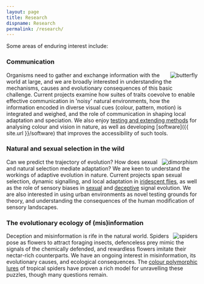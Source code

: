 ```yaml
---
layout: page
title: Research
dispname: Research
permalink: /research/
---
```


Some areas of enduring interest include: 

### Communication

<img src="{{ site.baseurl }}/assets/blog/res1.png" title="butterfly" class="profile" style="float:right;">

Organisms need to gather and exchange information with the world at large, and we are broadly interested in understanding the mechanisms, causes and evolutionary consequences of this basic challenge. Current projects examine how suites of traits coevolve to enable effective communication in 'noisy' natural environments, how the information encoded in diverse visual cues (colour, pattern, motion) is integrated and weighed, and the role of communication in shaping local adaptation and speciation. We also enjoy [testing and extending methods](http://dx.doi.org/10.1093/beheco/ary017) for analysing colour and vision in nature, as well as developing [software]({{ site.url }}/software) that improves the accessibility of such tools. 

### Natural and sexual selection in the wild

<img src="{{ site.baseurl }}/assets/blog/res5.png" title="dimorphism" class="profile" style="float:right;">

Can we predict the trajectory of evolution? How does sexual and natural selection mediate adaptation? We are keen to understand the workings of adaptive evolution in nature. Current projects span sexual selection, dynamic signalling, and local adaptation in [iridescent flies](https://www.google.com/search?tbm=isch&as_q=fly+iridescent), as well as the role of sensory biases in [sexual](https://www.google.com/search?tbm=isch&as_q=structural+colour+butterfly) and [deceptive](https://www.google.com/search?tbm=isch&as_q=jewelled+spider) signal evolution. We are also interested in using urban environments as novel testing grounds for theory, and understanding the consequences of the human modification of sensory landscapes.

### The evolutionary ecology of (mis)information

<img src="{{ site.baseurl }}/assets/blog/res2.png" title="spiders" class="profile" style="float:right;">

Deception and misinformation is rife in the natural world. Spiders pose as flowers to attract foraging insects, defenceless prey mimic the signals of the chemically defended, and rewardless flowers imitate their nectar-rich counterparts. We have an ongoing interest in misinformation, its evolutionary causes, and ecological consequences. The [colour polymorphic lures](https://www.google.com/search?tbm=isch&as_q=jewelled+spider) of tropical spiders have proven a rich model for unravelling these puzzles, though many questions remain.

